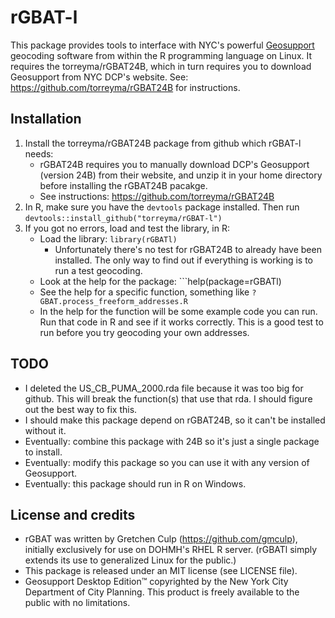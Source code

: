 # rGBAT-l
This package provides tools to interface with NYC's powerful [Geosupport](https://www.nyc.gov/site/planning/data-maps/open-data/dwn-gde-home.page) geocoding software from within the R programming language on Linux. It requires the torreyma/rGBAT24B, which in turn requires you to download Geosupport from NYC DCP's website. See: https://github.com/torreyma/rGBAT24B for instructions.


## Installation
1. Install the torreyma/rGBAT24B package from github which rGBAT-l needs:
    * rGBAT24B requires you to manually download DCP's Geosupport (version 24B) from their website, and unzip it in your home directory before installing the rGBAT24B pacakge.
    * See instructions: https://github.com/torreyma/rGBAT24B
2. In R, make sure you have the ```devtools``` package installed. Then run ```devtools::install_github("torreyma/rGBAT-l")```
3. If you got no errors, load and test the library, in R:
    * Load the library: ```library(rGBATl)```
        * Unfortunately there's no test for rGBAT24B to already have been installed. The only way to find out if everything is working is to run a test geocoding.
    * Look at the help for the package: ```help(package=rGBATl)
    * See the help for a specific function, something like ```?GBAT.process_freeform_addresses.R```
    * In the help for the function will be some example code you can run. Run that code in R and see if it works correctly. This is a good test to run before you try geocoding your own addresses.


## TODO
* I deleted the US_CB_PUMA_2000.rda file because it was too big for github. This will break the function(s) that use that rda. I should figure out the best way to fix this.
* I should make this package depend on rGBAT24B, so it can't be installed without it.
* Eventually: combine this package with 24B so it's just a single package to install.
* Eventually: modify this package so you can use it with any version of Geosupport.
* Eventually: this package should run in R on Windows.


## License and credits
* rGBAT was written by Gretchen Culp (https://github.com/gmculp), initially exclusively for use on DOHMH's RHEL R server. (rGBATl simply extends its use to generalized Linux for the public.)
* This package is released under an MIT license (see LICENSE file).
* Geosupport Desktop Edition™ copyrighted by the New York City Department of City Planning. This product is freely available to the public with no limitations. 


